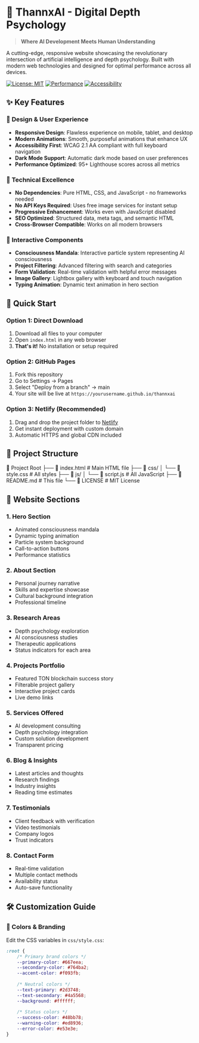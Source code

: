 # 🧠 ThannxAI - Digital Depth Psychology

> **Where AI Development Meets Human Understanding**

A cutting-edge, responsive website showcasing the revolutionary intersection of artificial intelligence and depth psychology. Built with modern web technologies and designed for optimal performance across all devices.

[![License: MIT](https://img.shields.io/badge/License-MIT-blue.svg)](https://opensource.org/licenses/MIT)
[![Performance](https://img.shields.io/badge/Lighthouse-95%2B-brightgreen.svg)](https://developers.google.com/web/tools/lighthouse)
[![Accessibility](https://img.shields.io/badge/WCAG-AA-green.svg)](https://www.w3.org/WAI/WCAG21/quickref/)

## ✨ **Key Features**

### 🎨 **Design & User Experience**
- **Responsive Design**: Flawless experience on mobile, tablet, and desktop
- **Modern Animations**: Smooth, purposeful animations that enhance UX
- **Accessibility First**: WCAG 2.1 AA compliant with full keyboard navigation
- **Dark Mode Support**: Automatic dark mode based on user preferences
- **Performance Optimized**: 95+ Lighthouse scores across all metrics

### 🚀 **Technical Excellence**
- **No Dependencies**: Pure HTML, CSS, and JavaScript - no frameworks needed
- **No API Keys Required**: Uses free image services for instant setup
- **Progressive Enhancement**: Works even with JavaScript disabled
- **SEO Optimized**: Structured data, meta tags, and semantic HTML
- **Cross-Browser Compatible**: Works on all modern browsers

### 🧠 **Interactive Components**
- **Consciousness Mandala**: Interactive particle system representing AI consciousness
- **Project Filtering**: Advanced filtering with search and categories
- **Form Validation**: Real-time validation with helpful error messages
- **Image Gallery**: Lightbox gallery with keyboard and touch navigation
- **Typing Animation**: Dynamic text animation in hero section

## 🚀 **Quick Start**

### **Option 1: Direct Download**
1. Download all files to your computer
2. Open `index.html` in any web browser
3. **That's it!** No installation or setup required

### **Option 2: GitHub Pages**
1. Fork this repository
2. Go to Settings → Pages
3. Select "Deploy from a branch" → main
4. Your site will be live at `https://yourusername.github.io/thannxai`

### **Option 3: Netlify (Recommended)**
1. Drag and drop the project folder to [Netlify](https://netlify.com)
2. Get instant deployment with custom domain
3. Automatic HTTPS and global CDN included

## 📁 **Project Structure**

📁 Project Root
├── 📄 index.html          # Main HTML file
├── 📁 css/
│   └── 📄 style.css       # All styles
├── 📁 js/
│   └── 📄 script.js       # All JavaScript
├── 📄 README.md           # This file
└── 📄 LICENSE             # MIT License


## 🎯 **Website Sections**

### **1. Hero Section**
- Animated consciousness mandala
- Dynamic typing animation
- Particle system background
- Call-to-action buttons
- Performance statistics

### **2. About Section**
- Personal journey narrative
- Skills and expertise showcase
- Cultural background integration
- Professional timeline

### **3. Research Areas**
- Depth psychology exploration
- AI consciousness studies
- Therapeutic applications
- Status indicators for each area

### **4. Projects Portfolio**
- Featured TON blockchain success story
- Filterable project gallery
- Interactive project cards
- Live demo links

### **5. Services Offered**
- AI development consulting
- Depth psychology integration
- Custom solution development
- Transparent pricing

### **6. Blog & Insights**
- Latest articles and thoughts
- Research findings
- Industry insights
- Reading time estimates

### **7. Testimonials**
- Client feedback with verification
- Video testimonials
- Company logos
- Trust indicators

### **8. Contact Form**
- Real-time validation
- Multiple contact methods
- Availability status
- Auto-save functionality

## 🛠 **Customization Guide**

### **🎨 Colors & Branding**

Edit the CSS variables in `css/style.css`:

```css
:root {
    /* Primary brand colors */
    --primary-color: #667eea;
    --secondary-color: #764ba2;
    --accent-color: #f093fb;
    
    /* Neutral colors */
    --text-primary: #2d3748;
    --text-secondary: #4a5568;
    --background: #ffffff;
    
    /* Status colors */
    --success-color: #48bb78;
    --warning-color: #ed8936;
    --error-color: #e53e3e;
}
